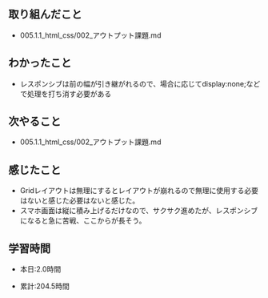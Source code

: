 ## 取り組んだこと
- 005.1.1_html_css/002_アウトプット課題.md

 
## わかったこと
- レスポンシブは前の幅が引き継がれるので、場合に応じてdisplay:none;などで処理を打ち消す必要がある

## 次やること
- 005.1.1_html_css/002_アウトプット課題.md


## 感じたこと
- Gridレイアウトは無理にするとレイアウトが崩れるので無理に使用する必要はないと感じた必要はないと感じた。
- スマホ画面は縦に積み上げるだけなので、サクサク進めたが、レスポンシブになると急に苦戦、ここからが長そう。




## 学習時間
- 本日:2.0時間

- 累計:204.5時間
